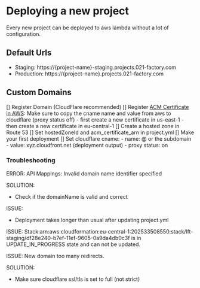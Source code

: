 
# Deploying a new project
Every new project can be deployed to aws lambda without a lot of configuration.

## Default Urls
- Staging: https://{project-name}-staging.projects.021-factory.com
- Production: https://{project-name}.projects.021-factory.com


## Custom Domains
[] Register Domain (CloudFlare recommended)
[] Register [ACM Certificate in AWS](https://eu-central-1.console.aws.amazon.com/acm/home?region=us-east-1#/certificates/list): Make sure to copy the cname name and value from aws to cloudflare (proxy status off)
    - first create a new certificate in us-east-1
    - then create a new certificate in eu-central-1
[] Create a hosted zone in Route 53
[] Set hostedZoneId and acm_certificate_arn in project.yml
[] Make your first deployment
[] Set cloudflare cname:
    - name: @ or the subdomain
    - value: xyz.cloudfront.net (deployment output)
    - proxy status: on 


### Troubleshooting
ERROR:
API Mappings:
Invalid domain name identifier specified

SOLUTION:
- Check if the domainName is valid and correct

ISSUE:
- Deployment takes longer than usual after updating project.yml

ISSUE:
Stack:arn:aws:cloudformation:eu-central-1:202533508550:stack/lft-staging/df28e240-b7ef-11ef-9605-0a9da4db0c3f is in UPDATE_IN_PROGRESS state and can not be updated.

ISSUE:
New domain too many redirects.

SOLUTION:
- Make sure cloudflare ssl/tls is set to full (not strict)
